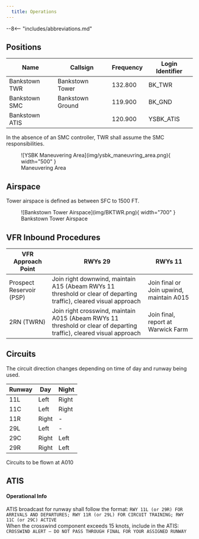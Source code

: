 ```yaml
---
  title: Operations
---
```


--8<-- "includes/abbreviations.md"

## Positions

| Name               | Callsign       | Frequency        | Login Identifier                         |
| ------------------ | -------------- | ---------------- | ---------------------------------------- |
| Bankstown TWR  | Bankstown Tower  | 132.800          | BK_TWR                                 |
| Bankstown SMC   | Bankstown Ground   | 119.900          | BK_GND                                 |
| Bankstown ATIS        |                | 120.900          | YSBK_ATIS                                |

 
In the absence of an SMC controller, TWR shall assume the SMC responsibilities.
<figure markdown>
![YSBK Maneuvering Area](img/ysbk_maneuvring_area.png){ width="500" }
  <figcaption>Maneuvering Area</figcaption>
</figure>

## Airspace
Tower airspace is defined as between SFC to 1500 FT.

<figure markdown>
![Bankstown Tower Airspace](img/BKTWR.png){ width="700" }
  <figcaption>Bankstown Tower Airspace</figcaption>
</figure>

## VFR Inbound Procedures

| VFR Approach Point | RWYs 29  | RWYs 11 |
| ----------------| --------- | ---------- |
| Prospect Reservoir (PSP)    | Join right downwind, maintain A15 (Abeam RWYs 11 threshold or clear of departing traffic), cleared visual approach       | Join final or Join upwind, maintain A015        |
| 2RN (TWRN)   | Join right crosswind, maintain A015 (Abeam RWYs 11 threshold or clear of departing traffic), cleared visual approach | Join final, report at Warwick Farm  |

## Circuits
The circuit direction changes depending on time of day and runway being used.

| Runway | Day  | Night |
| ----------------| --------- | ---------- |
| 11L    | Left       | Right        |
| 11C   | Left | Right  |
| 11R    | Right | -  |
| 29L     | Left        | -  |
| 29C    | Right | Left         |
| 29R    | Right        | Left  |

Circuits to be flown at A010

## ATIS
#### Operational Info

ATIS broadcast for runway shall follow the format: 
`RWY 11L (or 29R) FOR ARRIVALS AND DEPARTURES; RWY 11R (or 29L) FOR CIRCUIT TRAINING; RWY 11C (or 29C) ACTIVE`  
When the crosswind component exceeds 15 knots, include in the ATIS: 
`CROSSWIND ALERT – DO NOT PASS THROUGH FINAL FOR YOUR ASSIGNED RUNWAY`